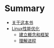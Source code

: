 # Summary

* [关于这本书](README.md)
* [Linux性能优化](chapter1/README.md)
  * [建立概念和框架](chapter1/01-concept.md) 
  * [理解进程](chapter1/02-process.md)

